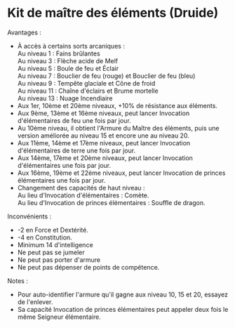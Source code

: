 # Kit de maître des éléments (Druide)

Avantages :
- À accès à certains sorts arcaniques :  
 Au niveau 1 : Fains brûlantes  
 Au niveau 3 : Flèche acide de Melf  
 Au niveau 5 : Boule de feu et Éclair  
 Au niveau 7 : Bouclier de feu (rouge) et Bouclier de feu (bleu)  
 Au niveau 9 : Tempête glaciale et Cône de froid  
 Au niveau 11 : Chaîne d'éclairs et Brume mortelle  
 Au niveau 13 : Nuage Incendiaire  
- Aux 1er, 10ème et 20ème niveaux, +10% de résistance aux éléments.  
- Aux 9ème, 13ème et 16ème niveaux, peut lancer Invocation d'élémentaires de feu une fois par jour.  
- Au 10ème niveau, il obtient l'Armure du Maître des éléments, puis une version améliorée au niveau 15 et encore une au niveau 20.  
- Aux 11ème, 14ème et 17ème niveaux, peut lancer Invocation d'élémentaires de terre une fois par jour.  
- Aux 14ème, 17ème et 20ème niveaux, peut lancer Invocation d'élémentaires une fois par jour.  
- Aux 16ème, 19ème et 22ème niveaux, peut lancer Invocation de princes élémentaires une fois par jour.  
- Changement des capacités de haut niveau :  
Au lieu d'Invocation d'élémentaires : Comète.  
Au lieu d'Invocation de princes élémentaires : Souffle de dragon.  

Inconvénients :
- -2 en Force et Dextérité.
- -4 en Constitution.
- Minimum 14 d'intelligence
- Ne peut pas se jumeler
- Ne peut pas porter d'armure
- Ne peut pas dépenser de points de compétence.

Notes :
- Pour auto-identifier l'armure qu'il gagne aux niveau 10, 15 et 20, essayez de l'enlever.
- Sa capacité Invocation de princes élémentaires peut appeler deux fois le même Seigneur élémentaire.
